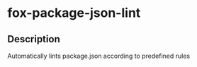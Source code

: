 # fox-package-json-lint

## Description

Automatically lints package.json according to predefined rules
